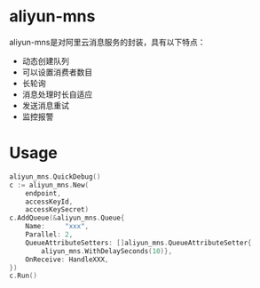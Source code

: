 # aliyun-mns

aliyun-mns是对阿里云消息服务的封装，具有以下特点：

* 动态创建队列
* 可以设置消费者数目
* 长轮询
* 消息处理时长自适应
* 发送消息重试
* 监控报警

# Usage

```go
aliyun_mns.QuickDebug()
c := aliyun_mns.New(
    endpoint,
    accessKeyId,
    accessKeySecret)
c.AddQueue(&aliyun_mns.Queue{
    Name:     "xxx",
    Parallel: 2,
    QueueAttributeSetters: []aliyun_mns.QueueAttributeSetter{
        aliyun_mns.WithDelaySeconds(10)},
    OnReceive: HandleXXX,
})
c.Run()
```